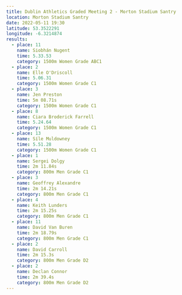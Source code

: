 ```yaml
---
title: Dublin Athletics Graded Meeting 2 - Morton Stadium Santry 
location: Morton Stadium Santry 
date: 2022-05-11 19:30
latitude: 53.3522291
longitude: -6.3214874
results:
  - place: 11
    name: Siobhán Nugent
    time: 5.33.53
    category: 1500m Women Grade ABC1
  - place: 2
    name: Elle O'Driscoll
    time: 5.06.31
    category: 1500m Women Grade C1
  - place: 3
    name: Jen Preston
    time: 5m 08.71s
    category: 1500m Women Grade C1
  - place: 8
    name: Ciara Broderick Farrell
    time: 5.24.64
    category: 1500m Women Grade C1
  - place: 13
    name: Síle Muldowney
    time: 5.51.28 
    category: 1500m Women Grade C1
  - place: 1
    name: Sergei Dolgy
    time: 2m 11.84s
    category: 800m Men Grade C1
  - place: 3
    name: Geoffrey Alexandre
    time: 2m 14.21s
    category: 800m Men Grade C1
  - place: 4
    name: Keith Lunders
    time: 2m 15.25s
    category: 800m Men Grade C1
  - place: 11
    name: David Van Buren
    time: 2m 18.79s
    category: 800m Men Grade C1
  - place: 2
    name: David Carroll
    time: 2m 15.3s 
    category: 800m Men Grade D2
  - place: 2
    name: Declan Connor
    time: 2m 39.4s 
    category: 800m Men Grade D2
---
```

